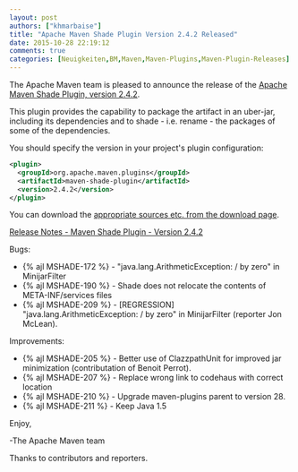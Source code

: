 ```yaml
---
layout: post
authors: ["khmarbaise"]
title: "Apache Maven Shade Plugin Version 2.4.2 Released"
date: 2015-10-28 22:19:12
comments: true
categories: [Neuigkeiten,BM,Maven,Maven-Plugins,Maven-Plugin-Releases]
---
```

The Apache Maven team is pleased to announce the release of the [Apache
Maven Shade Plugin, version 2.4.2](https://maven.apache.org/plugins/maven-shade-plugin/).

This plugin provides the capability to package the artifact in an uber-jar,
including its dependencies and to shade - i.e. rename - the packages of some of
the dependencies.

You should specify the version in your project's plugin configuration:

``` xml
<plugin>
  <groupId>org.apache.maven.plugins</groupId>
  <artifactId>maven-shade-plugin</artifactId>
  <version>2.4.2</version>
</plugin>
```

<!-- more -->

You can download the [appropriate sources etc. from the download page](https://maven.apache.org/plugins/maven-shade-plugin/download.cgi).
 
[Release Notes - Maven Shade Plugin - Version 2.4.2](https://issues.apache.org/jira/secure/ReleaseNote.jspa?projectId=12317921&version=12333008)

Bugs:

 * {% ajl MSHADE-172 %} -  "java.lang.ArithmeticException: / by zero" in MinijarFilter
 * {% ajl MSHADE-190 %} -  Shade does not relocate the contents of META-INF/services files
 * {% ajl MSHADE-209 %} -  [REGRESSION] "java.lang.ArithmeticException: / by zero" in MinijarFilter (reporter Jon McLean).

Improvements:

 * {% ajl MSHADE-205 %} -  Better use of ClazzpathUnit for improved jar minimization (contributation of Benoit Perrot).
 * {% ajl MSHADE-207 %} -  Replace wrong link to codehaus with correct location
 * {% ajl MSHADE-210 %} -  Upgrade maven-plugins parent to version 28.
 * {% ajl MSHADE-211 %} -  Keep Java 1.5


Enjoy,

-The Apache Maven team

Thanks to contributors and reporters.

